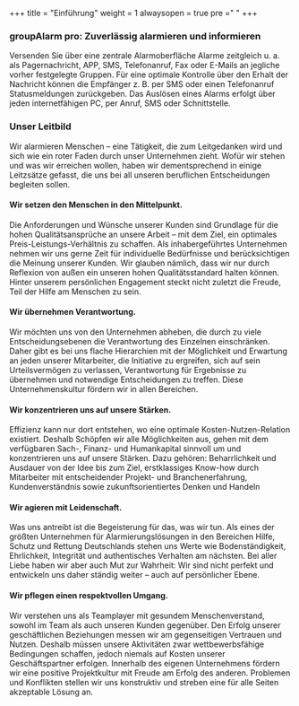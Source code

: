 +++
title = "Einführung"
weight = 1
alwaysopen = true
pre ="<i class='fa fa-home'></i> "
+++

### groupAlarm pro: Zuverlässig alarmieren und informieren

Versenden Sie über eine zentrale Alarmoberfläche Alarme zeitgleich u. a. als Pagernachricht, APP, SMS, Telefonanruf, Fax oder E-Mails an jegliche vorher festgelegte Gruppen.
Für eine optimale Kontrolle über den Erhalt der Nachricht können die Empfänger z. B. per SMS oder einen Telefonanruf Statusmeldungen zurückgeben. 
Das Auslösen eines Alarms erfolgt über jeden internetfähigen PC, per Anruf, SMS oder Schnittstelle.

### Unser Leitbild
Wir alarmieren Menschen – eine Tätigkeit, die zum Leitgedanken wird und sich wie ein roter Faden durch unser Unternehmen zieht. 
Wofür wir stehen und was wir erreichen wollen, haben wir dementsprechend in einige Leitzsätze gefasst, die uns bei all unseren beruflichen Entscheidungen begleiten sollen.

#### Wir setzen den Menschen in den Mittelpunkt.

Die Anforderungen und Wünsche unserer Kunden sind Grundlage für die hohen Qualitätsansprüche an unsere Arbeit – mit dem Ziel, ein optimales Preis-Leistungs-Verhältnis zu schaffen. Als inhabergeführtes Unternehmen nehmen wir uns gerne Zeit für individuelle Bedürfnisse und berücksichtigen die Meinung unserer Kunden. Wir glauben nämlich, dass wir nur durch Reflexion von außen ein unseren hohen Qualitätsstandard halten können. Hinter unserem persönlichen Engagement steckt nicht zuletzt die Freude, Teil der Hilfe am Menschen zu sein.


#### Wir übernehmen Verantwortung.

Wir möchten uns von den Unternehmen abheben, die durch zu viele Entscheidungsebenen die Verantwortung des Einzelnen einschränken. Daher gibt es bei uns flache Hierarchien mit der Möglichkeit und Erwartung an jeden unserer Mitarbeiter, die Initiative zu ergreifen, sich auf sein Urteilsvermögen zu verlassen, Verantwortung für Ergebnisse zu übernehmen und notwendige Entscheidungen zu treffen. Diese Unternehmenskultur fördern wir in allen Bereichen.


#### Wir konzentrieren uns auf unsere Stärken.

Effizienz kann nur dort entstehen, wo eine optimale Kosten-Nutzen-Relation existiert. Deshalb 
Schöpfen wir alle Möglichkeiten aus, gehen mit dem verfügbaren Sach-, Finanz- und Humankapital sinnvoll um und konzentrieren uns auf unsere Stärken. Dazu gehören: Beharrlichkeit und Ausdauer von der Idee bis zum Ziel, erstklassiges Know-how durch Mitarbeiter mit entscheidender Projekt- und Branchenerfahrung, Kundenverständnis sowie zukunftsorientiertes Denken und Handeln


#### Wir agieren mit Leidenschaft.

Was uns antreibt ist die Begeisterung für das, was wir tun. Als eines der größten Unternehmen für Alarmierungslösungen in den Bereichen Hilfe, Schutz und Rettung Deutschlands stehen uns Werte wie Bodenständigkeit, Ehrlichkeit, Integrität und authentisches Verhalten am nächsten. Bei aller Liebe haben wir aber auch Mut zur Wahrheit: Wir sind nicht perfekt und entwickeln uns daher ständig weiter – auch auf persönlicher Ebene.


#### Wir pflegen einen respektvollen Umgang.

Wir verstehen uns als Teamplayer mit gesundem Menschenverstand, sowohl im Team als auch unseren Kunden gegenüber. Den Erfolg unserer geschäftlichen Beziehungen messen wir am gegenseitigen Vertrauen und Nutzen. Deshalb müssen unsere Aktivitäten zwar wettbewerbsfähige Bedingungen schaffen, jedoch niemals auf Kosten unserer Geschäftspartner erfolgen. Innerhalb des eigenen Unternehmens fördern wir eine positive Projektkultur mit Freude am Erfolg des anderen. Problemen und Konflikten stellen wir uns konstruktiv und streben eine für alle Seiten akzeptable Lösung an.







